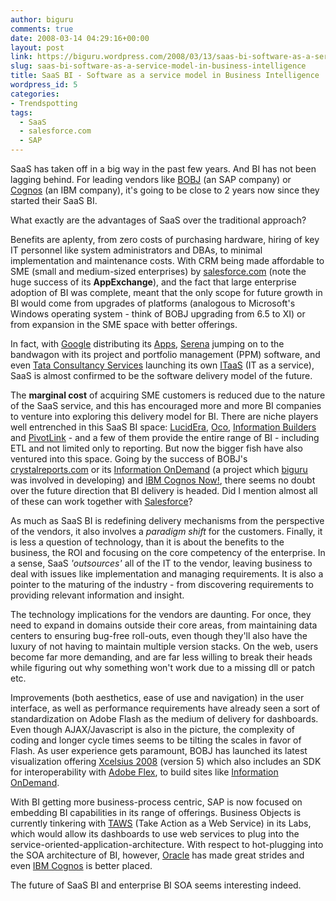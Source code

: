 ```yaml
---
author: biguru
comments: true
date: 2008-03-14 04:29:16+00:00
layout: post
link: https://biguru.wordpress.com/2008/03/13/saas-bi-software-as-a-service-model-in-business-intelligence/
slug: saas-bi-software-as-a-service-model-in-business-intelligence
title: SaaS BI - Software as a service model in Business Intelligence
wordpress_id: 5
categories:
- Trendspotting
tags:
  - SaaS
  - salesforce.com
  - SAP
---
```


SaaS has taken off in a big way in the past few years. And BI has not been lagging behind. For leading vendors like [BOBJ](http://www.businessobjects.com/) (an SAP company) or [Cognos](http://www.cognos.com/) (an IBM company), it's going to be close to 2 years now since they started their SaaS BI.

What exactly are the advantages of SaaS over the traditional approach?

Benefits are aplenty, from zero costs of purchasing hardware, hiring of key IT personnel like system administrators and DBAs, to minimal implementation and maintenance costs. With CRM being made affordable to SME (small and medium-sized enterprises) by [salesforce.com](http://www.salesforce.com) (note the huge success of its **AppExchange**), and the fact that large enterprise adoption of BI was complete, meant that the only scope for future growth in BI would come from upgrades of platforms (analogous to Microsoft's Windows operating system - think of BOBJ upgrading from 6.5 to XI) or from expansion in the SME space with better offerings.  

In fact, with [Google](http://www.google.com) distributing its [Apps](http://www.google.com/a/help/intl/en/index.html), [Serena](http://www.serena.com) jumping on to the bandwagon with its project and portfolio management (PPM) software, and even [Tata Consultancy Services](http://www.tcs.com) launching its own [ITaaS](http://www.tcs.com/offerings/small_med_business/service/Pages/default.aspx) (IT as a service), SaaS is almost confirmed to be the software delivery model of the future.

The __marginal cost__ of acquiring SME customers is reduced due to the nature of the SaaS service, and this has encouraged more and more BI companies to venture into exploring this delivery model for BI. There are niche players well entrenched in this SaaS BI space: [LucidEra](http://www.lucideera.com), [Oco](http://www.oco-inc.com), [Information Builders](http://www.informationbuilders.com/) and [PivotLink](http://www.pivotlink.com) - and a few of them provide the entire range of BI - including ETL and not limited only to reporting. But now the bigger fish have also ventured into this space. Going by the success of BOBJ's [crystalreports.com](http://www.crystalreports.com) or its [Information OnDemand](http://information.ondemand.com) (a project which [biguru](http://biguru.wordpress.com/about/) was involved in developing) and [IBM Cognos Now!](http://www.cognos.com/products/now/), there seems no doubt over the future direction that BI delivery is headed. Did I mention almost all of these can work together with [Salesforce](http://www.salesforce.com)?

As much as SaaS BI is redefining delivery mechanisms from the perspective of the vendors, it also involves a _paradigm shift_ for the customers. Finally, it is less a question of technology, than it is about the benefits to the business, the ROI and focusing on the core competency of the enterprise. In a sense, SaaS _'outsources'_ all of the IT to the vendor, leaving business to deal with issues like implementation and managing requirements. It is also a pointer to the maturing of the industry - from discovering requirements to providing relevant information and insight.

The technology implications for the vendors are daunting. For once, they need to expand in domains outside their core areas, from maintaining data centers to ensuring bug-free roll-outs, even though they'll also have the luxury of not having to maintain multiple version stacks. On the web, users become far more demanding, and are far less willing to break their heads while figuring out why something won't work due to a missing dll or patch etc.

Improvements (both aesthetics, ease of use and navigation) in the user interface, as well as performance requirements have already seen a sort of standardization on Adobe Flash as the medium of delivery for dashboards. Even though AJAX/Javascript is also in the picture, the complexity of coding and longer cycle times seems to be tilting the scales in favor of Flash. As user experience gets paramount, BOBJ has launched its latest visualization offering [Xcelsius 2008](http://www.businessobjects.com/product/catalog/xcelsius/) (version 5) which also includes an SDK for interoperability with [Adobe Flex](http://www.adobe.com/products/flex/), to build sites like [Information OnDemand](http://information.ondemand.com).  

With BI getting more business-process centric, SAP is now focused on embedding BI capabilities in its range of offerings. Business Objects is currently tinkering with [TAWS](http://labs.businessobjects.com/take_action/default.asp) (Take Action as a Web Service) in its Labs, which would allow its dashboards to use web services to plug into the service-oriented-application-architecture. With respect to hot-plugging into the SOA architecture of BI, however, [Oracle](http://www.oracle.com/technology/products/bi/enterprise-edition.html) has made great strides and even [IBM Cognos](http://www.cognos.com/products/cognos8businessintelligence/bi-platform.html) is better placed.

The future of SaaS BI and enterprise BI SOA seems interesting indeed.
